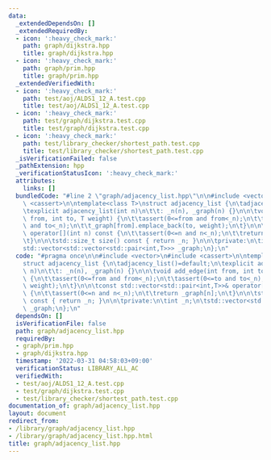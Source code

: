 ```yaml
---
data:
  _extendedDependsOn: []
  _extendedRequiredBy:
  - icon: ':heavy_check_mark:'
    path: graph/dijkstra.hpp
    title: graph/dijkstra.hpp
  - icon: ':heavy_check_mark:'
    path: graph/prim.hpp
    title: graph/prim.hpp
  _extendedVerifiedWith:
  - icon: ':heavy_check_mark:'
    path: test/aoj/ALDS1_12_A.test.cpp
    title: test/aoj/ALDS1_12_A.test.cpp
  - icon: ':heavy_check_mark:'
    path: test/graph/dijkstra.test.cpp
    title: test/graph/dijkstra.test.cpp
  - icon: ':heavy_check_mark:'
    path: test/library_checker/shortest_path.test.cpp
    title: test/library_checker/shortest_path.test.cpp
  _isVerificationFailed: false
  _pathExtension: hpp
  _verificationStatusIcon: ':heavy_check_mark:'
  attributes:
    links: []
  bundledCode: "#line 2 \"graph/adjacency_list.hpp\"\n\n#include <vector>\n#include\
    \ <cassert>\n\ntemplate<class T>\nstruct adjacency_list {\n\tadjacency_list()=default;\n\
    \texplicit adjacency_list(int n)\n\t\t: _n(n), _graph(n) {}\n\n\tvoid add_edge(int\
    \ from, int to, T weight) {\n\t\tassert(0<=from and from<_n);\n\t\tassert(0<=to\
    \ and to<_n);\n\t\t_graph[from].emplace_back(to, weight);\n\t}\n\n\tconst std::vector<std::pair<int,T>>&\
    \ operator[](int n) const {\n\t\tassert(0<=n and n<_n);\n\t\treturn _graph[n];\n\
    \t}\n\n\tstd::size_t size() const { return _n; }\n\n\tprivate:\n\tint _n;\n\t\
    std::vector<std::vector<std::pair<int,T>>> _graph;\n};\n"
  code: "#pragma once\n\n#include <vector>\n#include <cassert>\n\ntemplate<class T>\n\
    struct adjacency_list {\n\tadjacency_list()=default;\n\texplicit adjacency_list(int\
    \ n)\n\t\t: _n(n), _graph(n) {}\n\n\tvoid add_edge(int from, int to, T weight)\
    \ {\n\t\tassert(0<=from and from<_n);\n\t\tassert(0<=to and to<_n);\n\t\t_graph[from].emplace_back(to,\
    \ weight);\n\t}\n\n\tconst std::vector<std::pair<int,T>>& operator[](int n) const\
    \ {\n\t\tassert(0<=n and n<_n);\n\t\treturn _graph[n];\n\t}\n\n\tstd::size_t size()\
    \ const { return _n; }\n\n\tprivate:\n\tint _n;\n\tstd::vector<std::vector<std::pair<int,T>>>\
    \ _graph;\n};\n"
  dependsOn: []
  isVerificationFile: false
  path: graph/adjacency_list.hpp
  requiredBy:
  - graph/prim.hpp
  - graph/dijkstra.hpp
  timestamp: '2022-03-31 04:58:03+09:00'
  verificationStatus: LIBRARY_ALL_AC
  verifiedWith:
  - test/aoj/ALDS1_12_A.test.cpp
  - test/graph/dijkstra.test.cpp
  - test/library_checker/shortest_path.test.cpp
documentation_of: graph/adjacency_list.hpp
layout: document
redirect_from:
- /library/graph/adjacency_list.hpp
- /library/graph/adjacency_list.hpp.html
title: graph/adjacency_list.hpp
---
```

